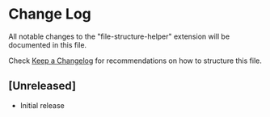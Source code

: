# Change Log

All notable changes to the "file-structure-helper" extension will be documented in this file.

Check [Keep a Changelog](http://keepachangelog.com/) for recommendations on how to structure this file.

## [Unreleased]

- Initial release